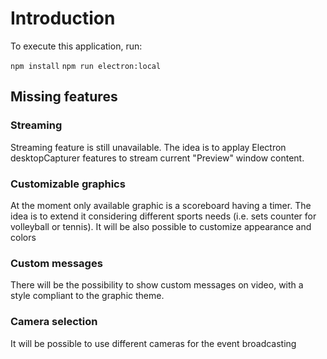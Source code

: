 # Introduction

To execute this application, run:

`npm install`
`npm run electron:local`

## Missing features

### Streaming

Streaming feature is still unavailable. The idea is to applay Electron desktopCapturer features to stream current "Preview" window content.

### Customizable graphics

At the moment only available graphic is a scoreboard having a timer. The idea is to extend it considering different sports needs (i.e. sets counter for volleyball or tennis). It will be also possible to customize appearance and colors

### Custom messages

There will be the possibility to show custom messages on video, with a style compliant to the graphic theme.

### Camera selection

It will be possible to use different cameras for the event broadcasting

